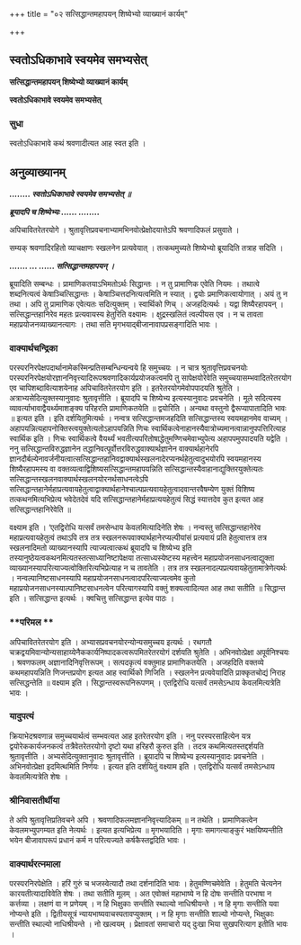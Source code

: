 +++
title = "०२ सत्सिद्धान्तमहापयन् शिष्येभ्यो व्याख्यानं कार्यम्"

+++


## स्वतोऽधिकाभावे स्वयमेव समभ्यसेत्

**सत्सिद्धान्तमहापयन् शिष्येभ्यो व्याख्यानं कार्यम्**

**स्वतोऽधिकाभावे स्वयमेव समभ्यसेत्**

### **सुधा**

स्वतोऽधिकाभावे कथं श्रवणादीत्यत आह स्वत इति ।

## **अनुव्याख्यानम्**

***........ स्वतोऽधिकाभावे स्वयमेव समभ्यसेत् ॥***

***ब्रूयादपि च शिष्येभ्यः ...... ........***

अपिचावितरेतरयोगे । श्रुतावृत्तिप्रवचनाभ्यामभिनवोत्प्रेक्षोदयात्तेऽपि श्रवणादिफलं प्रसुवाते ।

सम्यक् श्रवणादिरहितो व्याचक्षाणः स्खलनेन प्रत्यवेयात् । तत्कथमुच्यते शिष्येभ्यो ब्रूयादिति तत्राह सदिति ।

***....... ... ...... सत्सिद्धान्तमहापयन् ।***

ब्रूयादिति सम्बन्धः । प्रामाणिकतयाऽभिमतोऽर्थः सिद्धान्तः । न तु प्रामाणिक एवेति नियमः । तथात्वे शब्दनित्यत्वं केषाञ्चित्सिद्धान्तः । केषाञ्चित्तदनित्यत्वमिति न स्यात् । द्वयोः प्रमाणिकत्वायोगात् । अयं तु न तथा । अपि तु प्रामाणिक एवेत्यतः सदित्युक्तम् । स्वार्थिको णिच् । अजहदित्यर्थः । यद्वा शिष्यैरहापयन् । सत्सिद्धान्तहानिरेव महतः प्रत्यवायस्य हेतुरिति वक्ष्यामः । क्षुद्रस्खलितं त्वल्पीयस एव । न च तावता महाप्रयोजनव्याख्यानत्यागः । तथा सति मृगभयाद्बीजानावापप्रसङ्गादिति भावः ।

### **वाक्यार्थचन्द्रिका**

परस्परनिरपेक्षपदार्थानामेकस्मिन्प्रतिसम्बन्धिन्यन्वये हि समुच्चयः । न चात्र श्रुतावृत्तिप्रवचनयोः परस्परनिरपेक्षयोरज्ञाननिवृत्त्यादिरूपश्रवणादिकार्यप्रयोजकत्वमपि तु सापेक्षयोरेवेति समुच्चयासम्भवादितरेतरयोग एव चापिशब्दावित्याशयेनाह अपिचावितरेतरयोग इति । इतरेतरयोगमेवोपपादयति श्रुतेति । अत्राभ्यसेदित्युक्तस्यानुवादः श्रुतावृत्तीति । ब्रूयादपि च शिष्येभ्य इत्यस्यानुवादः प्रवचनेति । मूले सदित्यस्य व्यावर्त्याभावाद्वैयर्थ्यमाशङ्क्य परिहरति प्रामाणिकतयेति ॥ द्वयोरिति । अन्यथा वस्तुनो द्वैरूप्यापातादिति भावः ॥ इत्यत इति । इति दर्शयितुमित्यर्थः । नन्वत्र सत्सिद्धान्तमजहदिति सत्सिद्धान्तस्य स्वयमहानमेव वाच्यम् । अहापयन्नित्यहापनोक्तिस्त्वयुक्तेत्यतोऽहापयन्निति णिचः स्वार्थिकत्वेनाहानस्यैवात्रोच्यमानत्वान्नानुपपत्तिरित्याह स्वार्थिक इति । णिचः स्वार्थिकत्वे वैयर्थ्यं भवतीत्यपरितोषाद्धेतुमण्णिचमेवाभ्युपेत्य अहापपमुपपादयति यद्वेति । ननु सत्सिद्धान्तविरुद्धज्ञानेन तद्धानिवत्पूर्वोत्तरविरुद्धवाक्यार्थज्ञानेन वाक्यार्थहानेरपि ज्ञानदौर्बल्येनावर्जनीयत्वात्सत्सिद्धान्तहानिवद्वाक्यार्थस्खलनादेरप्यनर्थहेतुत्वादुभयोरपि स्वयमहानस्य शिष्यैरहापमस्य वा वक्तव्यत्वाद्विशिष्यसत्सिद्धान्तमहापयन्निति सत्सिद्धान्तस्यैवाहानाद्युक्तिरयुक्तेत्यतः सत्सिद्धान्तस्खलनवाक्यार्थस्खलनयोरनर्थसाधनत्वेऽपि सत्सिद्धान्तहानेर्महाप्रत्यवायहेतुत्वाद्वाक्यार्थहानेश्चाल्पप्रत्यवायहेतुत्वादवान्तरवैषम्येण युक्तं विशिष्य तत्कथनमित्यभिप्रेत्य भवेदेतदेवं यदि सत्सिद्धान्तहानेर्महाप्रत्ययहेतुत्वं सिद्धं स्यात्तदेव कुत इत्यत आह सत्सिद्धान्तहानिरेवेति ॥

वक्ष्याम इति । ‘एतद्विरोधि यत्सर्वं तमसेन्धाय केवलमित्यादिनेति शेषः । नन्वस्तु सत्सिद्धान्तहानेरेव महाप्रत्यवायहेतुत्वं तथाऽपि तत्र तत्र स्खलनरूपवाक्यार्थहानेरप्यल्पीयांसं प्रत्यवायं प्रति हेतुत्वात्तत्र तत्र स्खलनादिमतो व्याख्यानस्यापि त्याज्यत्वात्कथं ब्रूयादपि च शिष्येभ्य इति तस्यानुष्ठेयत्वकथनमित्यतस्तत्साध्यानिष्टापेक्षया तत्साध्यस्येष्टस्य महत्त्वेन महाप्रयोजनसाधनत्वाद्युक्ता व्याख्यानस्यापरित्याज्यत्वोक्तिरित्यभिप्रेत्याह न च तावतेति । तत्र तत्र स्खलनादल्पप्रत्यवायहेतुतामात्रेणेत्यर्थः । नन्वल्पानिष्टसाधनस्यापि महाप्रयोजनसाधनत्वादपरित्याज्यत्वमेव कुतो महाप्रयोजनसाधनस्याल्पानिष्टसाधनत्वेन परित्यागस्यापि वक्तुं शक्यत्वादित्यत आह तथा सतीति ॥ सिद्धान्त इति । सत्सिद्धान्त इत्यर्थः । क्वचित्तु सत्सिद्धान्त इत्येव पाठः ।

### **परिमल **

अपिचावितरेतरयोग इति । अभ्यासप्रवचनयोरन्योन्यसमुच्चय इत्यर्थः । रथगतौ चक्रद्वयमिवान्योन्यसाहाय्येनैककार्यनिष्पादकत्वरूपमितरेतरयोगं दर्शयति श्रुतेति । अभिनवोत्प्रेक्षा अपूर्वनिश्चयः । श्रवणफलम् अज्ञानादिनिवृत्तिरूपम् । सत्पदकृत्यं वक्तुमाह प्रामाणिकतयेति । अजहदिति वक्तव्ये कथमहापयन्निति णिजन्तप्रयोग इत्यत आह स्वार्थिको णिजिति । स्खलनेन प्रत्यवेयादिति प्राक्कृतचोद्यं निराह सत्सिद्धन्तेति ॥ वक्ष्याम इति । सिद्धान्तस्वरूपनिरूपणम् । एतद्विरोधि यत्सर्वं तमसेऽन्धाय केवलमित्यत्रेति भावः ।

### **यादुपत्यं**

क्रियाभेदश्रवणान्न समुच्चयार्थत्वं सम्भवत्यत आह इतरेतरयोग इति । ननु परस्परसाहित्येन यत्र द्वयोरेककार्यजनकत्वं तत्रैवेतरेतरयोगो दृष्टो यथा हरिहरौ कुरुत इति । तदत्र कथमित्यतस्तद्दर्शयति श्रुतावृत्तीति । अभ्यसेदित्युक्तानुवादः श्रुतावृत्तीति । ब्रूयादपि च शिष्येभ्य इत्यस्यानुवादः प्रवचनेति । अभिनवोत्प्रेक्षा इदमित्थमिति निर्णयः । इत्यत इति दर्शयितुं वक्ष्याम इति । एतद्विरोधि यत्सर्वं तमसेऽन्धाय केवलमित्यत्रेति शेषः ।

### **श्रीनिवासतीर्थीया**

ते अपि श्रुतावृत्तिप्रतिवचने अपि । श्रवणादिफलमज्ञाननिवृत्त्यादिकम् ॥ न तथेति । प्रामाणिकत्वेन केवलमभ्युपगम्यत इति नेत्यर्थः । इत्यत इत्यभिप्रेत्य ॥ मृगभयादिति । मृगाः समागत्याङ्कुरं भक्षयिष्यन्तीति भयेन बीजावापरूपं प्रधानं कर्म न परित्यज्यते कर्षकैस्तद्वदिति भावः ।

### **वाक्यार्थरत्नमाला**

परस्परनिरपेक्षेति । हरिं गुरुं च भजस्वेत्यादौ तथा दर्शनादिति भावः । हेतुमण्णिचमेवेति । हेतुमति चेत्यनेन कारयतीत्यादाविवेति शेषः । तथा सतीति मूलम् । अत एवोक्तं महाभाष्ये न हि दोषः सन्तीति परभाषा न कर्त्तव्या । लक्षणं वा न प्रणेयम् । न हि भिक्षुकाः सन्तीति स्थाल्यो नाधिश्रीयन्ते । न हि मृगाः सन्तीति यवा नोप्यन्ते इति । द्वितीयसूत्रं न्यायभाष्यवाचस्पतावप्युक्तम् । न हि मृगाः सन्तीति शाल्यो नोप्यन्ते, भिक्षुकाः सन्तीति स्थाल्यो नाधिश्रीयन्ते । नो खल्वयम् । प्रेक्षावतां समाचारो यद् दुःखा भिया सुखपरित्याग इतीति भावः ।

